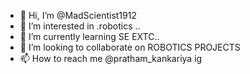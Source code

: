 - 👋 Hi, I’m @MadScientist1912
- 👀 I’m interested in .robotics ..
- 🌱 I’m currently learning SE EXTC..
- 💞️ I’m looking to collaborate on ROBOTICS PROJECTS
- 📫 How to reach me @pratham_kankariya ig


<!---
MadScientist1912/MadScientist1912 is a ✨ special ✨ repository because its `README.md` (this file) appears on your GitHub profile.
You can click the Preview link to take a look at your changes.
--->
